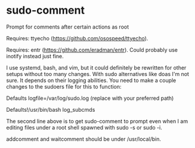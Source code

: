 # sudo-comment
Prompt for comments after certain actions as root

Requires: ttyecho (https://github.com/osospeed/ttyecho).

Requires: entr (https://github.com/eradman/entr). Could probably use inotify instead just fine.

I use systemd, bash, and vim, but it could definitely be rewritten for other setups without too many changes.
With sudo alternatives like doas I'm not sure. It depends on their logging abilities.
You need to make a couple changes to the sudoers file for this to function:

Defaults logfile=/var/log/sudo.log (replace with your preferred path)

Defaults!/usr/bin/bash log_subcmds

The second line above is to get sudo-comment to prompt even when I am editing files under a root shell spawned with sudo -s
or sudo -i.

addcomment and waitcomment should be under /usr/local/bin.
